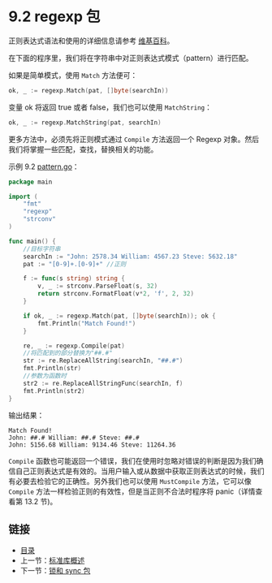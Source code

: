 # 9.2 regexp 包

正则表达式语法和使用的详细信息请参考 [维基百科](http://en.wikipedia.org/wiki/Regular_expression)。

在下面的程序里，我们将在字符串中对正则表达式模式（pattern）进行匹配。

如果是简单模式，使用 `Match` 方法便可：

```go
ok, _ := regexp.Match(pat, []byte(searchIn))
```

变量 ok 将返回 true 或者 false，我们也可以使用 `MatchString`：

```go
ok, _ := regexp.MatchString(pat, searchIn)
```

更多方法中，必须先将正则模式通过 `Compile` 方法返回一个 Regexp 对象。然后我们将掌握一些匹配，查找，替换相关的功能。

示例 9.2 [pattern.go](examples/chapter_9/pattern.go)：

```go
package main

import (
	"fmt"
	"regexp"
	"strconv"
)

func main() {
	//目标字符串
	searchIn := "John: 2578.34 William: 4567.23 Steve: 5632.18"
	pat := "[0-9]+.[0-9]+" //正则

	f := func(s string) string {
		v, _ := strconv.ParseFloat(s, 32)
		return strconv.FormatFloat(v*2, 'f', 2, 32)
	}

	if ok, _ := regexp.Match(pat, []byte(searchIn)); ok {
		fmt.Println("Match Found!")
	}

	re, _ := regexp.Compile(pat)
	//将匹配到的部分替换为"##.#"
	str := re.ReplaceAllString(searchIn, "##.#")
	fmt.Println(str)
	//参数为函数时
	str2 := re.ReplaceAllStringFunc(searchIn, f)
	fmt.Println(str2)
}
```

输出结果：

	Match Found!
	John: ##.# William: ##.# Steve: ##.#
	John: 5156.68 William: 9134.46 Steve: 11264.36

`Compile` 函数也可能返回一个错误，我们在使用时忽略对错误的判断是因为我们确信自己正则表达式是有效的。当用户输入或从数据中获取正则表达式的时候，我们有必要去检验它的正确性。另外我们也可以使用 `MustCompile` 方法，它可以像 `Compile` 方法一样检验正则的有效性，但是当正则不合法时程序将 panic（详情查看第 13.2 节)。

## 链接

- [目录](directory.md)
- 上一节：[标准库概述](09.1.md)
- 下一节：[锁和 sync 包](09.3.md)
